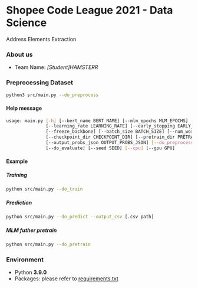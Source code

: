 # Shopee Code League 2021 - Data Science

Address Elements Extraction

### About us

- Team Name: _\[Student\]HAMSTERR_

### Preprocessing Dataset

```sh
python3 src/main.py --do_preprocess
```

#### Help message

```sh
usage: main.py [-h] [--bert_name BERT_NAME] [--mlm_epochs MLM_EPOCHS] [--mlm_learning_rate MLM_LEARNING_RATE]               [--mlm_weight_decay MLM_WEIGHT_DECAY] [--mlm_batch_size MLM_BATCH_SIZE] [--warm_up] [--epochs EPOCHS]
               [--learning_rate LEARNING_RATE] [--early_stopping EARLY_STOPPING] [--weight_decay WEIGHT_DECAY]
               [--freeze_backbone] [--batch_size BATCH_SIZE] [--num_workers NUM_WORKERS] [--dataset_dir DATASET_DIR]
               [--checkpoint_dir CHECKPOINT_DIR] [--pretrain_dir PRETRAIN_DIR] [--output_csv OUTPUT_CSV]
               [--output_probs_json OUTPUT_PROBS_JSON] [--do_preprocess] [--do_pretrain] [--do_train] [--do_predict]
               [--do_evaluate] [--seed SEED] [--cpu] [--gpu GPU]
```

#### Example

##### Training

```sh
python src/main.py --do_train
```

##### Prediction

```sh
python src/main.py --do_predict --output_csv [.csv path]
```

##### MLM futher pretrain

```sh
python src/main.py --do_pretrain
```

### Environment

- Python **3.9.0**
- Packages: please refer to [requirements.txt](requirements.txt)
